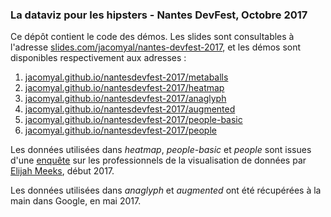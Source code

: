### La dataviz pour les hipsters - Nantes DevFest, Octobre 2017

Ce dépôt contient le code des démos. Les slides sont consultables à l'adresse [slides.com/jacomyal/nantes-devfest-2017](https://slides.com/jacomyal/nantes-devfest-2017), et les démos sont disponibles respectivement aux adresses :

  1. [jacomyal.github.io/nantesdevfest-2017/metaballs](http://jacomyal.github.io/nantesdevfest-2017/metaballs)
  2. [jacomyal.github.io/nantesdevfest-2017/heatmap](http://jacomyal.github.io/nantesdevfest-2017/heatmap)
  3. [jacomyal.github.io/nantesdevfest-2017/anaglyph](http://jacomyal.github.io/nantesdevfest-2017/anaglyph)
  3. [jacomyal.github.io/nantesdevfest-2017/augmented](http://jacomyal.github.io/nantesdevfest-2017/augmented)
  4. [jacomyal.github.io/nantesdevfest-2017/people-basic](http://jacomyal.github.io/nantesdevfest-2017/people-basic)
  4. [jacomyal.github.io/nantesdevfest-2017/people](http://jacomyal.github.io/nantesdevfest-2017/people)

Les données utilisées dans *heatmap*, *people-basic* et *people* sont issues d'une [enquête](https://medium.com/@Elijah_Meeks/2017-data-visualization-survey-results-40688830b9f2) sur les professionnels de la visualisation de données par [Elijah Meeks](https://twitter.com/elijah_meeks), début 2017.

Les données utilisées dans *anaglyph* et *augmented* ont été récupérées à la main dans Google, en mai 2017.
